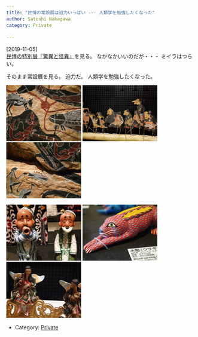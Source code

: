 ```yaml
---
title: "民博の常設展は迫力いっぱい --- 人類学を勉強したくなった"
author: Satoshi Nakagawa
category: Private

---
```


[2019-11-05]  
 [民博の特別展『驚異と怪異』](http://www.minpaku.ac.jp/museum/exhibition/special/20190829kyoui/index)を見る。
なかなかいいのだが・・・
ミイラはつらい。

 そのまま常設展を見る。
迫力だ。
人類学を勉強したくなった。

<a href=/pict/2019-11-05-minpaku-2.jpg><img src="/pict/2019-11-05-minpaku-2.jpg" alt="" width="200"/></a>
<a href=/pict/2019-11-05-minpaku-9.jpg><img src="/pict/2019-11-05-minpaku-9.jpg" alt="" width="200"/></a>
<a href=/pict/2019-11-05-minpaku-3.jpg><img src="/pict/2019-11-05-minpaku-3.jpg" alt="" width="200"/></a>

<a href=/pict/2019-11-05-minpaku-1.jpg><img src="/pict/2019-11-05-minpaku-1.jpg" alt="" width="200"/></a>
<a href=/pict/2019-11-05-minpaku-6.jpg><img src="/pict/2019-11-05-minpaku-6.jpg" alt="" width="200"/></a>
<a href=/pict/2019-11-05-minpaku-5.jpg><img src="/pict/2019-11-05-minpaku-5.jpg" alt="" width="200"/></a>

- Category: [Private](/categories.html#Private)

